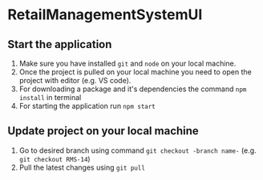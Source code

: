 # RetailManagementSystemUI
## Start the application
1. Make sure you have installed `git` and `node` on your local machine.
2. Once the project is pulled on your local machine you need to open the project with editor (e.g. VS code).
3. For downloading a package and it's dependencies the command `npm install` in terminal
4. For starting the application run `npm start`

## Update project on your local machine
1. Go to desired branch using command `git checkout -branch name-` (e.g. `git checkout RMS-14`)
2. Pull the latest changes using `git pull`
